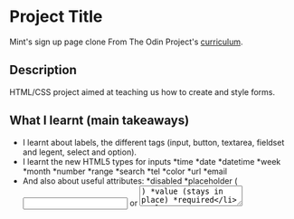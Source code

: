 # Project Title
Mint's sign up page clone
From The Odin Project's [curriculum](https://www.theodinproject.com/lessons/html-forms).


## Description

HTML/CSS project aimed at teaching us how to create and style forms.


## What I learnt (main takeaways)
- I learnt about labels, the different tags (input, button, textarea, fieldset and legent, select and option).
- I learnt the new HTML5 types for inputs
*time
*date 
*datetime 
*week 
*month 
*number 
*range 
*search 
*tel 
*color
*url 
*email
- And also about useful attributes:
*disabled
*placeholder (<input> or <textarea>)
*value (stays in place)
*required


## Built With the Help of
Atom
Chrome and Mozilla Dev tools were used to identify some font sizes, colors, etc.

## Author
elena-sam
